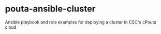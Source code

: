 # pouta-ansible-cluster
Ansible playbook and role examples for deploying a cluster in CSC's cPouta cloud
